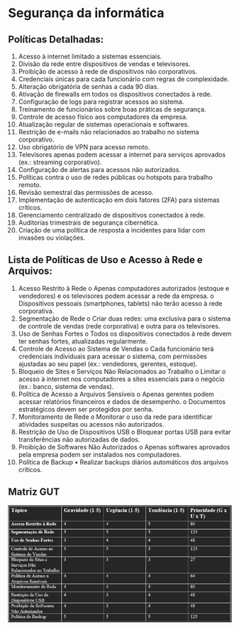 # Segurança da informática

## Políticas Detalhadas:

1.	Acesso à internet limitado a sistemas essenciais.
2.	Divisão da rede entre dispositivos de vendas e televisores.
3.	Proibição de acesso à rede de dispositivos não corporativos.
4.	Credenciais únicas para cada funcionário com regras de complexidade.
5.	Alteração obrigatória de senhas a cada 90 dias.
6.	Ativação de firewalls em todos os dispositivos conectados à rede.
7.	Configuração de logs para registrar acessos ao sistema.
8.	Treinamento de funcionários sobre boas práticas de segurança.
9.	Controle de acesso físico aos computadores da empresa.
10.	Atualização regular de sistemas operacionais e softwares.
11.	Restrição de e-mails não relacionados ao trabalho no sistema corporativo.
12.	Uso obrigatório de VPN para acesso remoto.
13.	Televisores apenas podem acessar a internet para serviços aprovados (ex.: streaming corporativo).
14.	Configuração de alertas para acessos não autorizados.
15.	Políticas contra o uso de redes públicas ou hotspots para trabalho remoto.
16.	Revisão semestral das permissões de acesso.
17.	Implementação de autenticação em dois fatores (2FA) para sistemas críticos.
18.	Gerenciamento centralizado de dispositivos conectados à rede.
19.	Auditorias trimestrais de segurança cibernética.
20.	Criação de uma política de resposta a incidentes para lidar com invasões ou violações.

## Lista de Políticas de Uso e Acesso à Rede e Arquivos:

1.	Acesso Restrito à Rede
o	Apenas computadores autorizados (estoque e vendedores) e os televisores podem acessar a rede da empresa.
o	Dispositivos pessoais (smartphones, tablets) não terão acesso à rede corporativa.
2.	Segmentação de Rede
o	Criar duas redes: uma exclusiva para o sistema de controle de vendas (rede corporativa) e outra para os televisores.
3.	Uso de Senhas Fortes
o	Todos os dispositivos conectados à rede devem ter senhas fortes, atualizadas regularmente.
4.	Controle de Acesso ao Sistema de Vendas
o	Cada funcionário terá credenciais individuais para acessar o sistema, com permissões ajustadas ao seu papel (ex.: vendedores, gerentes, estoque).
5.	Bloqueio de Sites e Serviços Não Relacionados ao Trabalho
o	Limitar o acesso à internet nos computadores a sites essenciais para o negócio (ex.: banco, sistema de vendas).
6.	Política de Acesso a Arquivos Sensíveis
o	Apenas gerentes podem acessar relatórios financeiros e dados de desempenho.
o	Documentos estratégicos devem ser protegidos por senha.
7.	Monitoramento de Rede
o	Monitorar o uso da rede para identificar atividades suspeitas ou acessos não autorizados.
8.	Restrição de Uso de Dispositivos USB
o	Bloquear portas USB para evitar transferências não autorizadas de dados.
9.	Proibição de Softwares Não Autorizados
o	Apenas softwares aprovados pela empresa podem ser instalados nos computadores.
10.	Política de Backup
•	Realizar backups diários automáticos dos arquivos críticos.

## Matriz GUT

<img src="image/matrizGUT.png">
